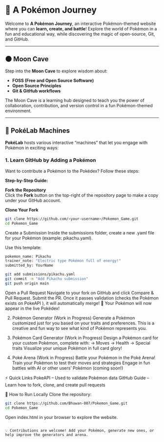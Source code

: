 # 🌟 A Pokémon Journey

Welcome to **A Pokémon Journey**, an interactive Pokémon-themed website where you can **learn, create, and battle**! Explore the world of Pokémon in a fun and educational way, while discovering the magic of open-source, Git, and GitHub.

---

## 🌑 Moon Cave

Step into the **Moon Cave** to explore wisdom about:

- **FOSS (Free and Open Source Software)**  
- **Open Source Principles**  
- **Git & GitHub workflows**  

The Moon Cave is a learning hub designed to teach you the power of collaboration, contribution, and version control in a fun Pokémon-themed environment.

---

## 🧪 PokéLab Machines

**PokéLab** hosts various interactive “machines” that let you engage with Pokémon in exciting ways:

### 1. Learn GitHub by Adding a Pokémon

Want to contribute a Pokémon to the Pokédex? Follow these steps:

**Step-by-Step Guide:**

**Fork the Repository**  
Click the **Fork** button on the top-right of the repository page to make a copy under your GitHub account.

**Clone Your Fork**
```bash
git clone https://github.com/<your-username>/Pokemon_Game.git
cd Pokemon_Game
```

Create a Submission
Inside the submissions folder, create a new .yaml file for your Pokémon (example: pikachu.yaml).

Use this template:
```bash
pokemon_name: Pikachu
trainer_note: "Electric type Pokémon full of energy!"
submitted_by: YourName
```
```bash
git add submissions/pikachu.yaml
git commit -m "Add Pikachu submission"
git push origin main
```
Open a Pull Request
Navigate to your fork on GitHub and click Compare & Pull Request. Submit the PR. Once it passes validation (checks the Pokémon exists on PokeAPI
), it will automatically merge!
🎉 Your Pokémon will now appear in the live Pokédex!

2. Pokémon Generator (Work in Progress)
Generate a Pokémon customized just for you based on your traits and preferences. This is a creative and fun way to see what kind of Pokémon represents you.

3. Pokémon Card Generator (Work in Progress)
Design a Pokémon card for your custom Pokémon, complete with:
-> Moves
-> Health
-> Special traits
Visualize your unique Pokémon in full card glory!

4. Poké Arena (Work in Progress)
Battle your Pokémon in the Poké Arena!
Train your Pokémon to test their moves and strategies
Engage in fun battles with AI or other users’ Pokémon (coming soon!)

⚡ Quick Links
PokeAPI
 – Used to validate Pokémon data
GitHub Guide
 – Learn how to fork, clone, and create pull requests


🚀 How to Run Locally
Clone the repository:
```bash
git clone https://github.com/Bhuwan-007/Pokemon_Game.git
cd Pokemon_Game
```
Open index.html in your browser to explore the website.
```

💡 Contributions are welcome! Add your Pokémon, generate new ones, or help improve the generators and arena.

